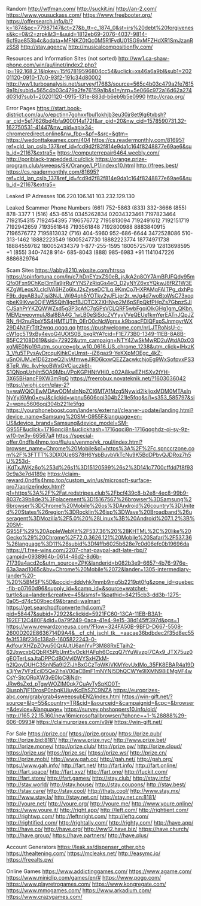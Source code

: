 Random
http://wtfman.com/
http://suckit.in/
http://an-2.com/
https://www.yousuckass.com/
https://www.freebooter.org/
https://offersearch.info/b/?k=1874&pc=77987147&ct=27&b_tt=c_1874_0&st=irs%20debt%20forgiveness&kc=0&t2=zrpk&t3=&uuid=1812eb69-2076-4037-9814-6cf9ae853b4c&odata=MFNKZ0tQc0M5R1FvdU01SG9xMFZHdXR1SmJzanRzSS8
http://stay.agency/
http://musicalcompositionfly.com/


Resources and Information Sites (not sorted)
http://ww1.ca-shaw-phone.com/win/au/iinet/index2.php?ip=192.168.2.1&lpkey=15f67819596804cc54&uclick=xs46a6a9bl&sub1=20201120-0910-17c0-93f2-191c34d80002
http://ww1.turboanalysis.net/survey/17683/source=565c4b03c479a2fe76159a1b/subid=565c4b03c479a2fe76159a1b&s1=/nrp=5e066c972a16d62a274d031d?sub1=20201120-0915-131e-883d-b6eb9b5e0990 
http://crap.org/


Error Pages
https://start.book-district.com/au/o/epctinn7gohxxfbul1okhjb3eu30jr8et9lg6txbsh?ar_cid=5e17626bd4bfa900014a172f&ar_pid=20&nw_cid=1578590731.32-162750531-41447&nw_pid=apix34-chromeredirect.online&nw_fbp=&pf=&src=&gtm=
https://wedonttakeamex.com/404
https://cs.readermonthly.com/81695?ref=cld_lan_cslb_137&ref_id=fcd9d2f82f814e9da1c164f8248877e69ae6&sub_id=21167&extra5=
https://computerrepair6464.weebly.com/
http://poriblack-trapedded.icu/click
https://orange.prize-program.club/sweeps/SK/Orange/LP1/indexs10.html
http://frees.best/
https://cs.readermonthly.com/81695?ref=cld_lan_cslb_137&ref_id=fcd9d2f82f814e9da1c164f8248877e69ae6&sub_id=21167&extra5=

Leaked IP Adresses
106.220.106.141
103.232.129.130


Leaked Scammer Phone Numbers
(661) 752-5863‬
(833) 332-3666 
(855) 878-3377
1 (516) 453-6514
0345262834
02034323461
7197823464
7192154315
7192454395
7196576772
7195813094
7192491612
7192151719
7192942659
7193561848
7193561848
7192800988
8883840915
7196576772
7195813032
(716) 404-5960
952-686-6644
3472528086
510-313-1462
18882223549
18005247730
18882223774
18774971738
18884559782
180052434379
1-877-255-1595
18005725709
12813698595
+1 (855) 340-7428
914- 685-8043
(888) 985-6983‬
+91 1141047226
8886829764



Scam Sites
https://abby8210.wixsite.com/htrssa
https://spinfortuna.com/ln/c7.hDnEYzxZS0eB_jrJkA2q8OY7AmBPJFQdy95mQfo0Fxn9ChKpI3mTa9jrRuYYNS7zRiqGs4eO_D2yNYZ6vxYQkwJ8fRZ1W3EKZgWLeqsXLclclVA6HZo6lxJ2sZyseDC1Lq.9KmCo7HXPAMqFAITPg_dxhPpF9b_dgyAB3u7.jsi3NJL.Wj94qh5YOTkv2yJFLjer2r_wJg4d7woBtoWsC73xoqpbeK9lKvw0OjFW5SQih1lgcfBJOTCX2XHNyo2M6pSFpQkfPHgZs7GbpzSJICJSahPrYKZQWWZsd5g3P3cAfC7gSPsVCLQRF5wbFgqiOlkGHg1gm_QKbn.MEMzweoymulJ8al8BA4G_1wLB0eSiSdcZVYyvVVeQEUe1kmYerEATnJQpJZRN_fH2nuRbsY5S4HMTUTlh_0ErO0cNcWgrsx.k9boacFDlQFxpSJnmgyrWX29D4NtiFrTdt2wqq.qqqq.qq
https://pushwelcome.com/nrLJTRoNsU-c-cW1qc5T9xBy4evoG4UOtS0B_bxgRYA?cid=F1E773B0-1349-11EB-8A8B-B5FC2108D619&sid=72922&utm_campaign=NTY4ZwSkMwRD2uWtdA0xO3xgMjE0Np19#utm_source=glx_w10_0616_US_chrome_1238&utm_click=IHxzK3_Vfu5TPvsAyDrcquKihkCxUmst--iZ6gaz9-YeKXpMOEgc_4kZ-uSnOiUMJe1D62zpeQ2IvIAfmweJlRD6kxwQEZZacwkchjoEg9WxSofpvxPS38TeR_Wc_IkyHeoBWxGVCjaczk6t-S1QNogUzhjht5OA9MbuVPoKGPHNtVHi0_p02A8kwEZHSXv2tYH-3X65BHancF9XW3mRgQ
https://freerobux.novateknik.net/?1603036042
https://wiohj.com/play-2?h=waWQiOjEwMDAwODMsInNpZCI6MTA1Mzg5Nywid2lkIjoxMDM0MTAsInNyYyI6Mn0=eyJ&clickid=wpnu5606oqj304b221le5fqq&si1=s353_585797&si2=wpnu5606oqj304b221le5fqq
https://yourphoneboost.com/landers/external/cleaner-update/landing.html?device_name=Samsung%20SM-G955F&language=en-US&device_brand=Samsung&device_model=SM-G955F&uclick=1716qqci8n&uclickhash=1716qqci8n-1716qqghdz-oj-sy-9z-wf0-tw3y-66567a#
https://special-offer.0ndfls4hmp.top/flu/us/venmo/vk_roul/index.html?browser_name=Chrome%20Mobile&p1=https%3A%2F%2Fc.spnccrzone.com%2F%3FTTT%3DlXOUe6S78H6YsbBuvbVkTcNu9K5BdDPbvQJDRoz7h5U%253d-iKdTxJWKz6o%253d%26s1%3D15120599%26s2%3D141c7700cffdd7f8f930c9a3e7d4189e
https://claim-reward.0ndfls4hmp.top/custom_win/us/microsoft-surface-pro7/aprize/index.html?p1=https%3A%2F%2Fat.redstripes.club%2Fbcf439c8-b2e8-4ec8-99b9-8037c39b8de3%3Fplacement%3D15167567%26browser%3DSamsung%26browser%3DChrome%20Mobile%26os%3DAndroid%26country%3DUnited%20States%26region%3DRocklin%26isp%3DWave%20Broadband%26useragent%3DMozilla%2F5.0%20%28Linux%3B%20Android%207.1.2%3B%20SM-G955F%29%20AppleWebKit%2F537.36%20%28KHTML%2C%20like%20Gecko%29%20Chrome%2F72.0.3626.121%20Mobile%20Safari%2F537.36%26language%3D11%26subid%3Df4ffb6025b628e7c0d06efc0b19696da
https://1.free-wins.com/2207-chat-paypal-adt-late-rbp/?campid=0938964b-0614-46d2-8d6b-71739a4acd2c&utm_source=ZPK&landerid=b082b3e9-6657-4b76-976e-63a3aad1065c&bv=Chrome%20Mobile%2072&lander=1305-intermediary-lander%20-%20%5BMSF%5D&pccid=dddvhk7mmb9mg5b2219pt0fg&zone_id=quebec-fib-p07l60d96&supply_id=&camp_id=&source=watchet-turtle&ua=lander&creative=45&ismsf=1&pathid=84215cb3-dd3b-1275-0a05-d74c509bec49&brand=walmart
https://get.searchpdfconverterhd.com/?pid=58447&subid=72922&clickid=5921FC60-13CA-11EB-B3A1-192EF12C480F&did=0a79f249-0aca-41e4-9e15-38d145ff397d&pgs=1
https://www.rewardzoneusa.com/?Flow=324FA50B-9BFD-D667-5508-2600D202E8636714D9A4&__cf_chl_jschl_tk__=aacae36bdbdec2f35d8ec55fe3f538f236c138a9-1605822243-0-AdfourXHZpZOyu50QrAUtU6anlYvP3M88RxETaih2-62JxwcxbQQbRK5PbUmt5vOckHAFph6CczqQ7tYuWvzpl7CAx9_JTX75uz0gEOTerLsaJtaDPPCdBOVvI0WYSxHZkM-h2IQoyDUHC3SnN5a9I2ZiJhBxGCzToWKiVKMYevUxIMo_35FK8EBAR4a19Ds3jYw7VFzEciD5Qe2IhsV00aCBmF1mNYNI5DhQCWYe9lXMN98iEMgVF4wCsY-StcORoXW3vE0IoC8jNdr-JRw6sZxd_pTgwWOZlM0qk7CuAvTySpKO0T-0iusph7jF1DrosP0nbgKUiuyKcEhSZC9NZA
https://europrizes-abc.com/grab/grab4sweepsubEN2/index.html
https://win-gift.net/?source=&lp=55&country=TR&cid=&sourceid=&campaignid=&cpc=&browser=&device=&language=
https://survey.phshoppers10.info/old/
http://165.22.15.160/new16microsoftallbrowser/?phone=+1-%28888%29-606-0993#
https://claimurprizes.com/v9/#
https://win-gift.net/

For Sale
https://prize.co/
https://prize.group/
https://prize.pub/
http://prize.bid:8181/
http://www.prize.nyc/
http://www.prize.bet/
http://prize.money/
http://prize.club/
http://prize.pw/
http://prize.cloud/
https://prize.us/
https://prize.se/
https://prize.ws/
http://prize.cn/
http://prize.mobi/
http://www.gah.co/
http://gah.net/
http://gah.org/
https://www.gah.info/
http://fart.net/
http://fart.info/
http://fart.online/
http://fart.space/
http://fart.xyz/
http://fart.one/
http://fuckit.com/
http://fart.store/
http://fart.games/
http://stay.club/
http://stay.info/
http://stay.world/
http://stay.house/
http://stay.coupons/
http://stay.best/
http://stay.care/
http://stay.cool/
http://thats.cool/
http://www.stay.mx/
http://www.stay.la/
http://stay.net.cn/
http://stay.net.cn:8181/
http://youre.net/
http://youre.org/
http://youre.me/
http://www.youre.online/
https://www.youre.it/
http://right.app/
http://left.com/
http://rightient.com/
http://rightwp.com/
http://leftnright.com/
http://leftq.com/
http://rightified.com/
http://rightally.com/
http://righty.com/
http://have.app/
http://have.co/
http://have.org/
http://ww12.have.biz/
https://have.church/
http://have.group/
https://have.partners/
http://have.plus/


Account Generators
https://leak.sx/dispenser_other.php
https://thealtening.com/
https://mcleaks.net/
http://easymc.io/
https://freealts.pw/

Online Games
https://www.addictinggames.com/
https://www.agame.com/
https://www.miniclip.com/games/en/#
https://www.pogo.com/
https://www.playretrogames.com/
https://www.kongregate.com/
https://www.mmogames.com/
https://www.arkadium.com/
https://www.crazygames.com/


